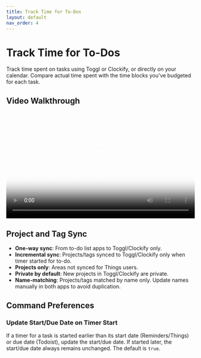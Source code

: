 ```yaml
---
title: Track Time for To-Dos
layout: default
nav_order: 4
---
```


# Track Time for To-Dos

Track time spent on tasks using Toggl or Clockify, or directly on your calendar. Compare actual time spent with the time blocks you've budgeted for each task.

## Video Walkthrough

<div style="position: relative; padding-bottom: 56.25%; height: 0; overflow: hidden;">
  <video style="position: absolute; top: 0; left: 0; width: 100%; height: 100%;" src="assets/track-time.mp4" title="Show Menu Bar Timer video walk-through" controls poster="assets/track-time.png">
    Your browser does not support the video tag.
  </video>
</div>

## Project and Tag Sync

- **One-way sync**: From to-do list apps to Toggl/Clockify only.
- **Incremental sync**: Projects/tags synced to Toggl/Clockify only when timer started for to-do.
- **Projects only**: Areas not synced for Things users.
- **Private by default**: New projects in Toggl/Clockify are private.
- **Name-matching**: Projects/tags matched by name only. Update names manually in both apps to avoid duplication.

## Command Preferences

### Update Start/Due Date on Timer Start

If a timer for a task is started earlier than its start date (Reminders/Things) or due date (Todoist), update the start/due date. If started later, the start/due date always remains unchanged. The default is `true`.
